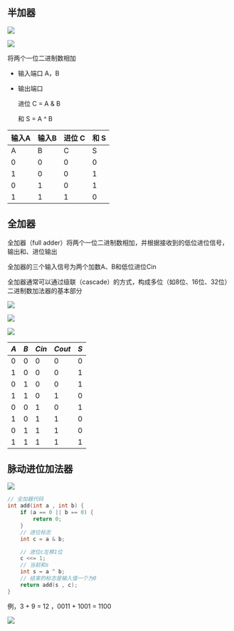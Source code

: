 <!--
 * @Description: 
 * @Version: 1.0
 * @Author: DaLao
 * @Email: dalao_li@163.com
 * @Date: 2021-11-14 01:04:15
 * @LastEditors: dalao
 * @LastEditTime: 2022-04-16 11:36:53
-->


## 半加器


![](https://cdn.hurra.ltd/img/330px-Half_Adder.svg.png)

![](https://cdn.hurra.ltd/img/39673413-470a88f4-516e-11e8-9bc3-b0452be1482e.png)

将两个一位二进制数相加

- 输入端口 A，B
  
- 输出端口

    进位 C = A & B

    和 S = A ^ B

| 输入A | 输入B | 进位 C | 和 S |
| ----- | ----- | ------ | ---- |
| A     | B     | C      | S    |
| 0     | 0     | 0      | 0    |
| 1     | 0     | 0      | 1    |
| 0     | 1     | 0      | 1    |
| 1     | 1     | 1      | 0    |



## 全加器


全加器（full adder）将两个一位二进制数相加，并根据接收到的低位进位信号，输出和、进位输出

全加器的三个输入信号为两个加数A、B和低位进位Cin

全加器通常可以通过级联（cascade）的方式，构成多位（如8位、16位、32位）二进制数加法器的基本部分

![](https://cdn.hurra.ltd/img/2880px-Full-adder_logic_diagram.svg.png)

![](https://cdn.hurra.ltd/img/39673408-3e4f3e44-516e-11e8-8c7b-1d78b3f7f28b.png)

![](https://cdn.hurra.ltd/img/440px-1-bit_full-adder.svg.png)

| $A$ | $B$ | $Cin$ | $Cout$ | $S$ |
| --- | --- | ----- | ------ | --- |
| 0   | 0   | 0     | 0      | 0   |
| 1   | 0   | 0     | 0      | 1   |
| 0   | 1   | 0     | 0      | 1   |
| 1   | 1   | 0     | 1      | 0   |
| 0   | 0   | 1     | 0      | 1   |
| 1   | 0   | 1     | 1      | 0   |
| 0   | 1   | 1     | 1      | 0   |
| 1   | 1   | 1     | 1      | 1   |


## 脉动进位加法器

![](https://cdn.hurra.ltd/img/2880px-4-bit_ripple_carry_adder.svg.png)

```c
// 全加器代码
int add(int a , int b) {
    if (a == 0 || b == 0) {
        return 0;
    }
    // 进位标志
    int c = a & b;

    // 进位c左移1位
    c <<= 1;
    // 当前和s
    int s = a ^ b;
    // 结束的标志是输入值一个为0
    return add(s , c);
}
```

例，3 + 9 = 12 ，0011 + 1001 = 1100

![](https://cdn.hurra.ltd/img/20211114030937.png)
